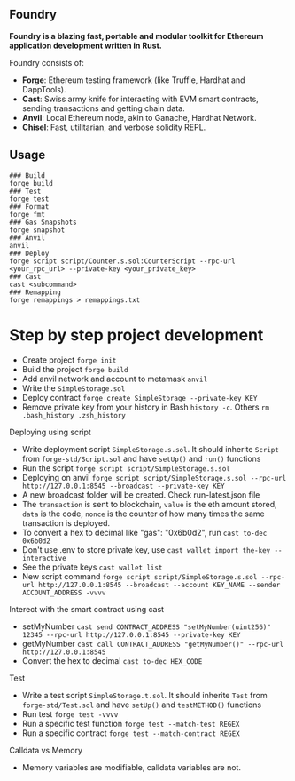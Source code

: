 ## Foundry

**Foundry is a blazing fast, portable and modular toolkit for Ethereum application development written in Rust.**

Foundry consists of:

-   **Forge**: Ethereum testing framework (like Truffle, Hardhat and DappTools).
-   **Cast**: Swiss army knife for interacting with EVM smart contracts, sending transactions and getting chain data.
-   **Anvil**: Local Ethereum node, akin to Ganache, Hardhat Network.
-   **Chisel**: Fast, utilitarian, and verbose solidity REPL.

## Usage
```shell
### Build
forge build
### Test
forge test
### Format
forge fmt
### Gas Snapshots
forge snapshot
### Anvil
anvil
### Deploy
forge script script/Counter.s.sol:CounterScript --rpc-url <your_rpc_url> --private-key <your_private_key>
### Cast
cast <subcommand>
### Remapping
forge remappings > remappings.txt
```


# Step by step project development

- Create project `forge init`
- Build the project `forge build`
- Add anvil network and account to metamask `anvil`
- Write the `SimpleStorage.sol`
- Deploy contract `forge create SimpleStorage --private-key KEY`
- Remove private key from your history in Bash `history -c`. Others `rm .bash_history .zsh_history`

Deploying using script
- Write deployment script `SimpleStorage.s.sol`. It should inherite `Script` from `forge-std/Script.sol` and have `setUp()` and `run()` functions
- Run the script `forge script script/SimpleStorage.s.sol`
- Deploying on anvil `forge script script/SimpleStorage.s.sol --rpc-url http://127.0.0.1:8545 --broadcast --private-key KEY` 
- A new broadcast folder will be created. Check run-latest.json file
- The `transaction` is sent to blockchain, `value` is the eth amount stored, `data` is the code, `nonce` is the counter of how many times the same transaction is deployed.
- To convert a hex to decimal like "gas": "0x6b0d2", run `cast to-dec 0x6b0d2`
- Don't use .env to store private key, use `cast wallet import the-key --interactive`
- See the private keys `cast wallet list`
- New script command `forge script script/SimpleStorage.s.sol --rpc-url http://127.0.0.1:8545 --broadcast --account KEY_NAME --sender ACCOUNT_ADDRESS -vvvv`

Interect with the smart contract using cast 
- setMyNumber `cast send CONTRACT_ADDRESS "setMyNumber(uint256)" 12345 --rpc-url http://127.0.0.1:8545 --private-key KEY`
- getMyNumber `cast call CONTRACT_ADDRESS "getMyNumber()" --rpc-url http://127.0.0.1:8545`
- Convert the hex to decimal `cast to-dec HEX_CODE`

Test
- Write a test script `SimpleStorage.t.sol`. It should inherite `Test` from `forge-std/Test.sol` and have `setUp()` and `testMETHOD()` functions
- Run test `forge test -vvvv`
- Run a specific test function `forge test --match-test REGEX`
- Run a specific contract `forge test --match-contract REGEX`

Calldata vs Memory
- Memory variables are modifiable, calldata variables are not.